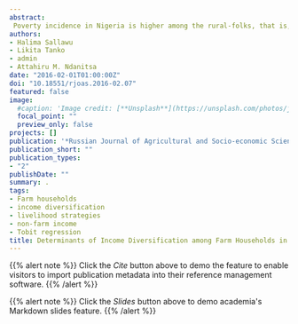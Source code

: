 ```yaml
---
abstract: 
 Poverty incidence in Nigeria is higher among the rural-folks, that is, households that rely mainly on agricultural income. Income diversification is therefore seen as a way to secure income and to increase welfare of the farm households. This study investigated determinants of income diversification among farm households in Niger State, Nigeria. The study utilized data obtained from administering questionnaire to 287 farming households. Data were analyzed using descriptive statistics, and Tobit regression model. The study revealed that mean age, household size, and farm size of the respondents were 42, 7, and 2.82 respectively. A total of 46.4% of the respondents had no formal education and only 12.9% had attained formal education up to the tertiary level. Majority that is 94.8% had no access to credit. Results of the Tobit regression revealed that farm size, age, level of education, farm income, non-farm income, credit use, livestock ownership, household size, poverty status, and occupation were the significant determinants of income diversification in the study area. The study recommends increase in the level of literacy among rural farm households. The impact of institutional credit on employments has been shown which ought to require taking comprehension of this basic by the approach system of the State as a vital advancement issue at the grass root. And in addition, government should re-energize and re-invigorate the extension service division of the State Ministry of Agriculture through capacity building, training and provision of necessary equipment to carry out its functions since they are the only group that understands the farmers’ needs and idiosyncrasies.
authors:
- Halima Sallawu
- Likita Tanko
- admin
- Attahiru M. Ndanitsa
date: "2016-02-01T01:00:00Z"
doi: "10.18551/rjoas.2016-02.07"
featured: false
image:
  #caption: 'Image credit: [**Unsplash**](https://unsplash.com/photos/jdD8gXaTZsc)'
  focal_point: ""
  preview_only: false
projects: []
publication: '*Russian Journal of Agricultural and Socio-economic Sciences 2*:55-65'
publication_short: ""
publication_types:
- "2"
publishDate: ""
summary: .
tags:
- Farm households 
- income diversification
- livelihood strategies 
- non-farm income
- Tobit regression
title: Determinants of Income Diversification among Farm Households in Niger State, Nigeria
---
```

{{% alert note %}}
Click the *Cite* button above to demo the feature to enable visitors to import publication metadata into their reference management software.
{{% /alert %}}

{{% alert note %}}
Click the *Slides* button above to demo academia's Markdown slides feature.
{{% /alert %}}
